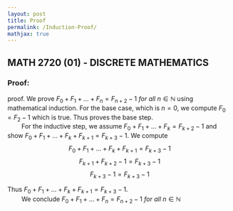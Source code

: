 ```yaml
---
layout: post
title: Proof
permalink: /Induction-Proof/
mathjax: true
---
```


## MATH 2720 (01) - DISCRETE MATHEMATICS

### Proof:

proof. We prove $F_0 + F_1 + ... +F_n = F_{n+2} - 1\ for\ all\ n \in \mathbb{N}$ using mathematical induction. For the base case, which is $n = 0$, we compute $F_0 = F_2 - 1$ which is true. Thus proves the base step.\
&nbsp; &nbsp; &nbsp; &nbsp; For the inductive step, we assume $F_0 + F_1 + ... +F_k = F_{k+2} - 1$ and show $F_0 + F_1 + ... +F_k + F_{k+1} = F_{k+3} - 1$. We compute $$F_0 + F_1 + ... +F_k + F_{k+1} = F_{k+3} - 1$$ $$F_{k+1} + F_{k+2} - 1 = F_{k+3} - 1$$ $$F_{k+3} - 1 = F_{k+3} - 1$$

Thus $F_0 + F_1 + ... +F_k + F_{k+1} = F_{k+3} - 1$.\
&nbsp; &nbsp; &nbsp; &nbsp; We conclude $F_0 + F_1 + ... +F_n = F_{n+2} - 1\ for\ all\ n \in \mathbb{N}$
